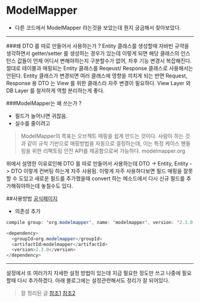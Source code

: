 # ModelMapper 

- 다른 코드에서 ModelMapper 라는것을 보았는데 뭔지 궁금해서 찾아보았다.

- - -

###왜 DTO 를 따로 만들어서 사용하는가 ?
Entity 클래스를 생성할때 자바빈 규약을 생각하면서 getter/setter 를 생성하는 경우가 있는데 이렇게 되면 해당 클래스의 인스턴스 값들이 언제 어디서 변해야하는지 구분할수가 없어, 차후 기능 변경시 복잡해진다.
절대로 테이블과 매핑되는 Entity 클래스를 Reqeust/ Response 클래스로 사용해서는 안된다.
Entity 클래스가 변경되면 여러 클래스에 영향을 끼치게 되는 반면 Request, Response 용 DTO 는 View 를 위한 클래스라 자주 변경이 필요하다.
View Layer 와 DB Layer 를 철저하게 역할 분리하는게 좋다.


###ModelMapper는 왜 쓰는가 ?
- 필드가 늘어나면 귀찮음. 
- 실수를 줄이려고

> ModelMapper의 목표는 오브젝트 매핑을 쉽게 만드는 것이다.
사람이 하는 것과 같이 규칙 기반으로 매핑방법을 자동으로 결정하는데,
이는 특정 케이스 핸들링을 위한 리팩토링 안전 API를 제공함으로써 가능하다.
> modelmapper.org

위에서 설명한 이유로인해 DTO 를 따로 만들어서 사용하는데 DTO -> Entity, Entity -> DTO 이렇게 컨버팅 하는게 자주 사용됨.
이렇게 자주 사용하다보면 필드 매핑을 잘못할 수 도있고 새로운 필드를 추가했을때 convert 하는 메소드에서 다시 신규 필드를 추가해줘야하는데 놓칠수도 있다.

##사용방법
[공식페이지](http://modelmapper.org/getting-started/)

- 의존성 추가

```java
compile group: 'org.modelmapper', name: 'modelmapper', version: '2.3.0'
```

```java
<dependency>
  <groupId>org.modelmapper</groupId>
  <artifactId>modelmapper</artifactId>
  <version>2.3.0</version>
</dependency>
```

- - -
설정에서 또 여러가지 자세한 설정 방법이 있는데 지금 필요한 정도만 쓰고 나중에 필요할때 다시 추가하겠다.
아래 블로그에는 설정관련해서도 정리가 잘 되어있다.

> 잘 정리된 글 
> [참조1](https://baek.dev/post/15/)
> [참조2](https://blog.deliwind.com/posts/235)
